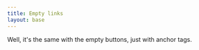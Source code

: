 ```yaml
---
title: Empty links
layout: base
---
```

Well, it's the same with the empty buttons, just with anchor tags.
